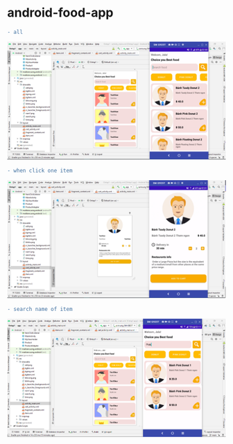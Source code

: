 # android-food-app

```diff
- all
```
![alt text](https://github.com/MaiKienCuong/android-food-app/blob/main/anh1.png?raw=true)

```diff
- when click one item
```
![alt text](https://github.com/MaiKienCuong/android-food-app/blob/main/anh2.PNG?raw=true)

```diff
- search name of item
```
![alt text](https://github.com/MaiKienCuong/android-food-app/blob/main/anh3.PNG?raw=true)
